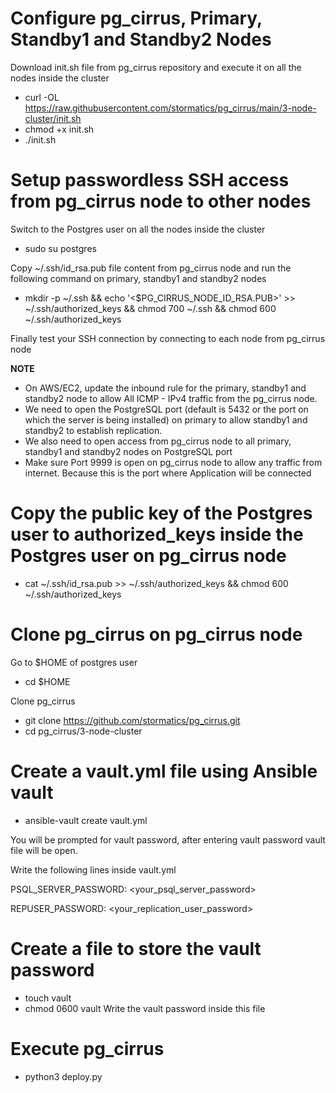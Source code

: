 # Configure pg_cirrus, Primary, Standby1 and Standby2 Nodes

Download init.sh file from pg_cirrus repository and execute it on all the nodes inside the cluster
- curl -OL https://raw.githubusercontent.com/stormatics/pg_cirrus/main/3-node-cluster/init.sh
- chmod +x init.sh
- ./init.sh

# Setup passwordless SSH access from pg_cirrus node to other nodes 

Switch to the Postgres user on all the nodes inside the cluster
- sudo su postgres

Copy ~/.ssh/id_rsa.pub file content from pg_cirrus node and run the following command on primary, standby1 and standby2 nodes
- mkdir -p ~/.ssh && echo '<$PG_CIRRUS_NODE_ID_RSA.PUB>' >> ~/.ssh/authorized_keys && chmod 700 ~/.ssh && chmod 600 ~/.ssh/authorized_keys

Finally test your SSH connection by connecting to each node from pg_cirrus node

**NOTE**
- On AWS/EC2, update the inbound rule for the primary, standby1 and standby2 node to allow All ICMP - IPv4 traffic from the pg_cirrus node.
- We need to open the PostgreSQL port (default is 5432 or the port on which the server is being installed) on primary to allow standby1 and standby2 to establish replication.
- We also need to open access from pg_cirrus node to all primary, standby1 and standby2 nodes on PostgreSQL port
- Make sure Port 9999 is open on pg_cirrus node to allow any traffic from internet. Because this is the port where Application will be connected

# Copy the public key of the Postgres user to authorized_keys inside the Postgres user on pg_cirrus node

- cat ~/.ssh/id_rsa.pub >> ~/.ssh/authorized_keys && chmod 600 ~/.ssh/authorized_keys


# Clone pg_cirrus on pg_cirrus node

Go to $HOME of postgres user
- cd $HOME

Clone pg_cirrus
- git clone https://github.com/stormatics/pg_cirrus.git
- cd pg_cirrus/3-node-cluster


# Create a vault.yml file using Ansible vault

- ansible-vault create vault.yml

You will be prompted for vault password, after entering vault password vault file will be open.

Write the following lines inside vault.yml

PSQL_SERVER_PASSWORD: <your_psql_server_password>

REPUSER_PASSWORD: <your_replication_user_password>


# Create a file to store the vault password

- touch vault
- chmod 0600 vault
Write the vault password inside this file


# Execute pg_cirrus

- python3 deploy.py
